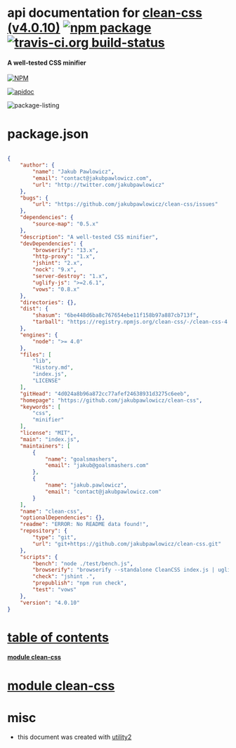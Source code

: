 # api documentation for  [clean-css (v4.0.10)](https://github.com/jakubpawlowicz/clean-css)  [![npm package](https://img.shields.io/npm/v/npmdoc-clean-css.svg?style=flat-square)](https://www.npmjs.org/package/npmdoc-clean-css) [![travis-ci.org build-status](https://api.travis-ci.org/npmdoc/node-npmdoc-clean-css.svg)](https://travis-ci.org/npmdoc/node-npmdoc-clean-css)
#### A well-tested CSS minifier

[![NPM](https://nodei.co/npm/clean-css.png?downloads=true)](https://www.npmjs.com/package/clean-css)

[![apidoc](https://npmdoc.github.io/node-npmdoc-clean-css/build/screen-capture.buildNpmdoc.browser._2Fhome_2Ftravis_2Fbuild_2Fnpmdoc_2Fnode-npmdoc-clean-css_2Ftmp_2Fbuild_2Fapidoc.html.png)](https://npmdoc.github.io/node-npmdoc-clean-css/build..beta..travis-ci.org/apidoc.html)

![package-listing](https://npmdoc.github.io/node-npmdoc-clean-css/build/screen-capture.npmPackageListing.svg)



# package.json

```json

{
    "author": {
        "name": "Jakub Pawlowicz",
        "email": "contact@jakubpawlowicz.com",
        "url": "http://twitter.com/jakubpawlowicz"
    },
    "bugs": {
        "url": "https://github.com/jakubpawlowicz/clean-css/issues"
    },
    "dependencies": {
        "source-map": "0.5.x"
    },
    "description": "A well-tested CSS minifier",
    "devDependencies": {
        "browserify": "13.x",
        "http-proxy": "1.x",
        "jshint": "2.x",
        "nock": "9.x",
        "server-destroy": "1.x",
        "uglify-js": ">=2.6.1",
        "vows": "0.8.x"
    },
    "directories": {},
    "dist": {
        "shasum": "6be448d6ba8c767654ebe11f158b97a887cb713f",
        "tarball": "https://registry.npmjs.org/clean-css/-/clean-css-4.0.10.tgz"
    },
    "engines": {
        "node": ">= 4.0"
    },
    "files": [
        "lib",
        "History.md",
        "index.js",
        "LICENSE"
    ],
    "gitHead": "4d024a8b96a872cc77afef24638931d3275c6eeb",
    "homepage": "https://github.com/jakubpawlowicz/clean-css",
    "keywords": [
        "css",
        "minifier"
    ],
    "license": "MIT",
    "main": "index.js",
    "maintainers": [
        {
            "name": "goalsmashers",
            "email": "jakub@goalsmashers.com"
        },
        {
            "name": "jakub.pawlowicz",
            "email": "contact@jakubpawlowicz.com"
        }
    ],
    "name": "clean-css",
    "optionalDependencies": {},
    "readme": "ERROR: No README data found!",
    "repository": {
        "type": "git",
        "url": "git+https://github.com/jakubpawlowicz/clean-css.git"
    },
    "scripts": {
        "bench": "node ./test/bench.js",
        "browserify": "browserify --standalone CleanCSS index.js | uglifyjs --compress --mangle -o cleancss-browser.js",
        "check": "jshint .",
        "prepublish": "npm run check",
        "test": "vows"
    },
    "version": "4.0.10"
}
```



# <a name="apidoc.tableOfContents"></a>[table of contents](#apidoc.tableOfContents)

#### [module clean-css](#apidoc.module.clean-css)



# <a name="apidoc.module.clean-css"></a>[module clean-css](#apidoc.module.clean-css)



# misc
- this document was created with [utility2](https://github.com/kaizhu256/node-utility2)
